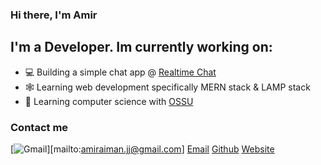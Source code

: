### Hi there, I'm Amir

## I'm a Developer. Im currently working on:

- 💻 Building a simple chat app @ [Realtime Chat](https://realtimechatwithnode.herokuapp.com)
- 🕸️ Learning web development specifically MERN stack & LAMP stack
- 🤖 Learning computer science with [OSSU](https://github.com/ossu/computer-science)

### Contact me

[<img src="https://img.shields.io/badge/Gmail-D14836?style=for-the-badge&logo=gmail&logoColor=white" alt="Gmail">][mailto:amiraiman.jj@gmail.com]
[Email](mailto:amiraiman.jj@gmail.com)
[Github](https://github.com/amiraiman)
[Website](https://amiraiman.github.io/portfolio)
